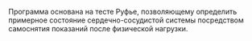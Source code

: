 Программа основана на тесте Руфье, позволяющему определить примерное состояние сердечно-сосудистой системы посредством самоснятия показаний после физической нагрузки.
